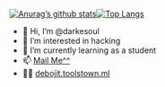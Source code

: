 [![Anurag’s github stats](https://github-readme-stats.vercel.app/api?username=darkesoul)](https://github.com/dark3hackers)[![Top Langs](https://github-readme-stats.vercel.app/api/top-langs/?username=darkesoul&layout=compact)](https://github.com/dark3hackers)






- 👋 Hi, I’m @darkesoul
- 👀 I’m interested in hacking
- 🌱 I’m currently learning as a student
- 📫 <a href="mailto: dtsproduction036@gmail.com">Mail Me^^</a>
- 👨‍💻 <a href="http://debojit.toolstown.ml">debojit.toolstown.ml</a>

<!---
darkesoul/darkesoul is a ✨ special ✨ repository because its `README.md` (this file) appears on your GitHub profile.
You can click the Preview link to take a look at your changes.
--->

